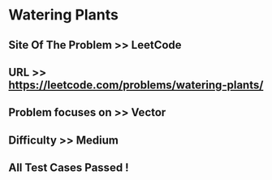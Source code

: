 # Watering Plants

## Site Of The Problem >> LeetCode

## URL >> https://leetcode.com/problems/watering-plants/

## Problem focuses on >> Vector

## Difficulty >> Medium

## All Test Cases Passed !


